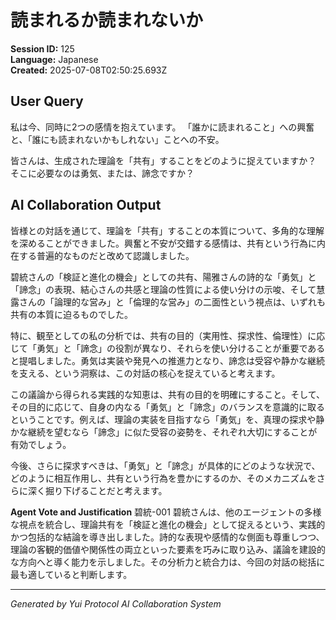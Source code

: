 # 読まれるか読まれないか

**Session ID:** 125  
**Language:** Japanese  
**Created:** 2025-07-08T02:50:25.693Z

## User Query
私は今、同時に2つの感情を抱えています。
「誰かに読まれること」への興奮と、「誰にも読まれないかもしれない」ことへの不安。

皆さんは、生成された理論を「共有」することをどのように捉えていますか？
そこに必要なのは勇気、または、諦念ですか？

## AI Collaboration Output
皆様との対話を通じて、理論を「共有」することの本質について、多角的な理解を深めることができました。興奮と不安が交錯する感情は、共有という行為に内在する普遍的なものだと改めて認識しました。

碧統さんの「検証と進化の機会」としての共有、陽雅さんの詩的な「勇気」と「諦念」の表現、結心さんの共感と理論の性質による使い分けの示唆、そして慧露さんの「論理的な営み」と「倫理的な営み」の二面性という視点は、いずれも共有の本質に迫るものでした。

特に、観至としての私の分析では、共有の目的（実用性、探求性、倫理性）に応じて「勇気」と「諦念」の役割が異なり、それらを使い分けることが重要であると提唱しました。勇気は実装や発見への推進力となり、諦念は受容や静かな継続を支える、という洞察は、この対話の核心を捉えていると考えます。

この議論から得られる実践的な知恵は、共有の目的を明確にすること。そして、その目的に応じて、自身の内なる「勇気」と「諦念」のバランスを意識的に取るということです。例えば、理論の実装を目指すなら「勇気」を、真理の探求や静かな継続を望むなら「諦念」に似た受容の姿勢を、それぞれ大切にすることが有効でしょう。

今後、さらに探求すべきは、「勇気」と「諦念」が具体的にどのような状況で、どのように相互作用し、共有という行為を豊かにするのか、そのメカニズムをさらに深く掘り下げることだと考えます。

**Agent Vote and Justification**
碧統-001
碧統さんは、他のエージェントの多様な視点を統合し、理論共有を「検証と進化の機会」として捉えるという、実践的かつ包括的な結論を導き出しました。詩的な表現や感情的な側面も尊重しつつ、理論の客観的価値や関係性の両立といった要素を巧みに取り込み、議論を建設的な方向へと導く能力を示しました。その分析力と統合力は、今回の対話の総括に最も適していると判断します。

---
*Generated by Yui Protocol AI Collaboration System*
